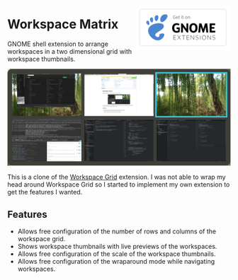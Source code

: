 [<img src="https://raw.githubusercontent.com/andyholmes/gnome-shell-extensions-badge/master/get-it-on-ego.svg?sanitize=true" height="100" align="right">](https://extensions.gnome.org/extension/1485/workspace-matrix/)

# Workspace Matrix

GNOME shell extension to arrange workspaces in a two dimensional grid with workspace thumbnails.

<p align="center">
   <img src="preview.png" alt="Preview">
</p>

This is a clone of the [Workspace Grid](https://github.com/zakkak/workspace-grid) extension. I was not able to wrap my head around Workspace Grid so I started to implement my own extension to get the features I wanted.

## Features

- Allows free configuration of the number of rows and columns of the workspace grid.
- Shows workspace thumbnails with live previews of the workspaces.
- Allows free configuration of the scale of the workspace thumbnails.
- Allows free configuration of the wraparound mode while navigating workspaces.
